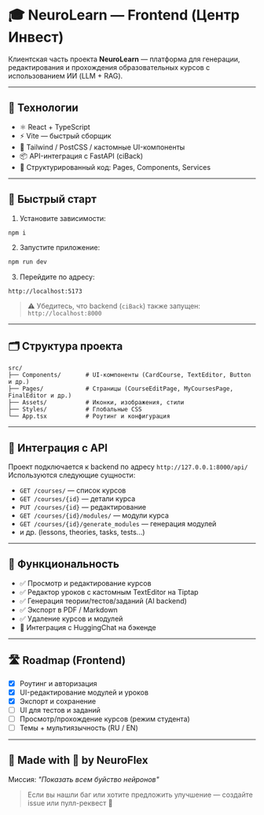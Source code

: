 # 🎓 NeuroLearn — Frontend (Центр Инвест)

Клиентская часть проекта **NeuroLearn** — платформа для генерации, редактирования и прохождения образовательных курсов с использованием ИИ (LLM + RAG).

---

## 🧠 Технологии

- ⚛️ React + TypeScript
- ⚡ Vite — быстрый сборщик
- 🎨 Tailwind / PostCSS / кастомные UI-компоненты
- 📦 API-интеграция с FastAPI (ciBack)
- 🧪 Структурированный код: Pages, Components, Services

---

## 🚀 Быстрый старт

1. Установите зависимости:

```bash
npm i
```

2. Запустите приложение:

```bash
npm run dev
```

3. Перейдите по адресу:

```http
http://localhost:5173
```

> ⚠️ Убедитесь, что backend (`ciBack`) также запущен: `http://localhost:8000`

---

## 🗂️ Структура проекта

```
src/
├── Components/       # UI-компоненты (CardCourse, TextEditor, Button и др.)
├── Pages/            # Страницы (CourseEditPage, MyCoursesPage, FinalEditor и др.)
├── Assets/           # Иконки, изображения, стили
├── Styles/           # Глобальные CSS
└── App.tsx           # Роутинг и конфигурация
```

---

## 🔌 Интеграция с API

Проект подключается к backend по адресу `http://127.0.0.1:8000/api/`  
Используются следующие сущности:

- `GET /courses/` — список курсов
- `GET /courses/{id}` — детали курса
- `PUT /courses/{id}` — редактирование
- `GET /courses/{id}/modules/` — модули курса
- `GET /courses/{id}/generate_modules` — генерация модулей
- и др. (lessons, theories, tasks, tests...)

---

## 📌 Функциональность

- ✅ Просмотр и редактирование курсов
- ✅ Редактор уроков с кастомным TextEditor на Tiptap
- ✅ Генерация теории/тестов/заданий (AI backend)
- ✅ Экспорт в PDF / Markdown
- ✅ Удаление курсов и модулей
- 🧠 Интеграция с HuggingChat на бэкенде

---

## 🛣️ Roadmap (Frontend)

- [x] Роутинг и авторизация
- [x] UI-редактирование модулей и уроков
- [x] Экспорт и сохранение
- [ ] UI для тестов и заданий
- [ ] Просмотр/прохождение курсов (режим студента)
- [ ] Темы + мультиязычность (RU / EN)

---

## 🧠 Made with 💙 by NeuroFlex  
Миссия: *"Показать всем буйство нейронов"*

> Если вы нашли баг или хотите предложить улучшение — создайте issue или пулл-реквест 🙌
